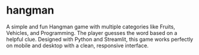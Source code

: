 # hangman
A simple and fun Hangman game with multiple categories like Fruits, Vehicles, and Programming. The player guesses the word based on a helpful clue. Designed with Python and Streamlit, this game works perfectly on mobile and desktop with a clean, responsive interface.
